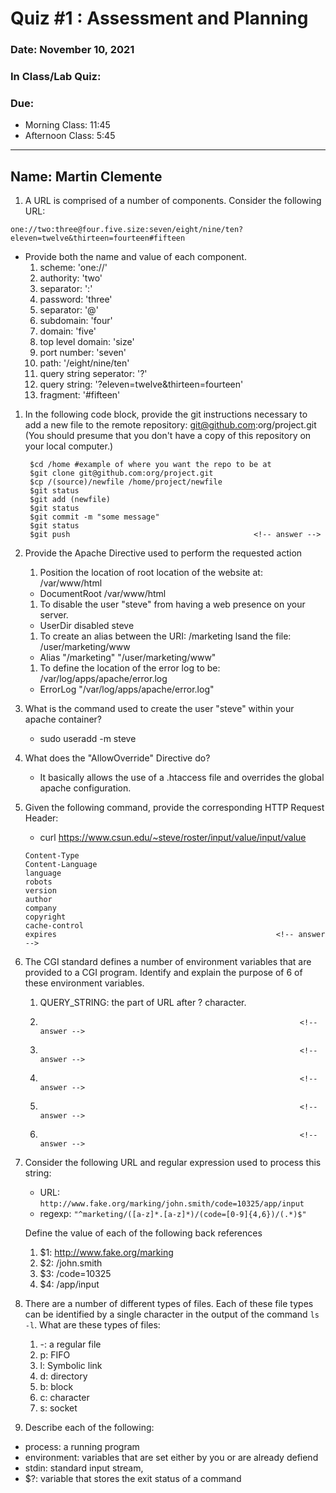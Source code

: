 # Quiz #1 : Assessment and Planning 

### Date: November 10, 2021
### In Class/Lab Quiz:
### Due:
* Morning Class:  11:45
* Afternoon Class: 5:45


---
## Name: Martin Clemente  <!-- answer -->


1. A URL is comprised of a number of components.  Consider the following URL:

  ``one://two:three@four.five.size:seven/eight/nine/ten?eleven=twelve&thirteen=fourteen#fifteen``

  * Provide both the name and value of each component.
    1. scheme:                        'one://'                            <!-- answer -->
    1. authority:                     'two'                               <!-- answer -->
    1. separator:                     ':'                                 <!-- answer -->
    1. password:                      'three'                             <!-- answer -->
    1. separator:                     '@'                                 <!-- answer -->
    1. subdomain:                     'four'                              <!-- answer -->
    1. domain:                        'five'                              <!-- answer -->
    1. top level domain:              'size'                              <!-- answer -->
    1. port number:                   'seven'                             <!-- answer -->
    1. path:                          '/eight/nine/ten'                   <!-- answer -->
    1. query string seperator:        '?'                                 <!-- answer -->
    1. query string:                  '?eleven=twelve&thirteen=fourteen'  <!-- answer -->
    1. fragment:                      '#fifteen'                          <!-- answer -->
    <!-- Add more lines as needed -->

1. In the following code block, provide the git instructions necessary to add a new file to the remote repository: git@github.com:org/project.git (You should presume that you don't have a copy of this repository on your local computer.)
   ```
    $cd /home #example of where you want the repo to be at
    $git clone git@github.com:org/project.git  
    $cp /(source)/newfile /home/project/newfile
    $git status
    $git add (newfile)       
    $git status
    $git commit -m "some message"
    $git status
    $git push                                         <!-- answer -->
   ```
   <!-- You many add any number of lines in the above code block that you need. -->

1. Provide the Apache Directive used to perform the requested action
   1. Position the location of root location of the website at:  /var/www/html
     * DocumentRoot /var/www/html                                          <!-- answer -->
   1. To disable the user "steve" from having a web presence on your server.
     * UserDir disabled steve                                                <!-- answer -->
   1. To create an alias between the URI: /marketing lsand the file: /user/marketing/www
     * Alias "/marketing" "/user/marketing/www"                                                 <!-- answer -->
   1. To define the location of the error log to be: /var/log/apps/apache/error.log
     *  ErrorLog "/var/log/apps/apache/error.log"                                                <!-- answer -->


1. What is the command used to create the user "steve" within your apache container?
    * sudo useradd -m steve                                                 <!-- answer -->


1. What does the "AllowOverride" Directive do?
    *  It basically allows the use of a .htaccess file and overrides the global apache configuration.                                                <!-- answer -->


1. Given the following command, provide the corresponding HTTP Request Header:
    * curl  https://www.csun.edu/~steve/roster/input/value/input/value
    ```
    Content-Type
    Content-Language
    language
    robots
    version
    author
    company
    copyright
    cache-control
    expires                                                 <!-- answer -->
    ```                                                      
    <!-- You many add any number of lines in the above code block that you need. -->

1. The CGI standard defines a number of environment variables that are provided to a CGI program.  Identify and explain the purpose of 6 of these environment variables.
   1. QUERY_STRING:  the part of URL after ? character.             <!-- answer -->
   1.                                                               <!-- answer -->
   1.                                                               <!-- answer -->
   1.                                                               <!-- answer -->
   1.                                                               <!-- answer -->
   1.                                                               <!-- answer -->


 1. Consider the following URL and regular expression used to process this string:
    * URL:   ``http://www.fake.org/marking/john.smith/code=10325/app/input``
    * regexp: ``"^marketing/([a-z]*.[a-z]*)/(code=[0-9]{4,6})/(.*)$"``

    Define the value of each of the following back references
    1. $1: http://www.fake.org/marking                                                           <!-- answer -->
    1. $2: /john.smith                                                      <!-- answer -->
    1. $3: /code=10325                                                          <!-- answer -->
    1. $4: /app/input                                                          <!-- answer -->

1. There are a number of different types of files.  Each of these file types can be identified by a single character in the output of the command ``ls -l``.  What are these types of files:
   1. -: a regular file
   1. p: FIFO                                                         <!-- answer -->
   1. l: Symbolic link                                                         <!-- answer -->
   1. d: directory                                                         <!-- answer -->
   1. b: block                                                         <!-- answer -->
   1. c: character                                                         <!-- answer -->
   1. s: socket                                                        <!-- answer -->

1. Describe each of the following:
  - process: a running program                                                      <!-- answer -->
  - environment: variables that are set either by you or are already defiend                                                <!-- answer -->
  - stdin: standard input stream,                                                     <!-- answer -->
  - $?: variable that stores the exit status of a command                                                          <!-- answer -->
 
